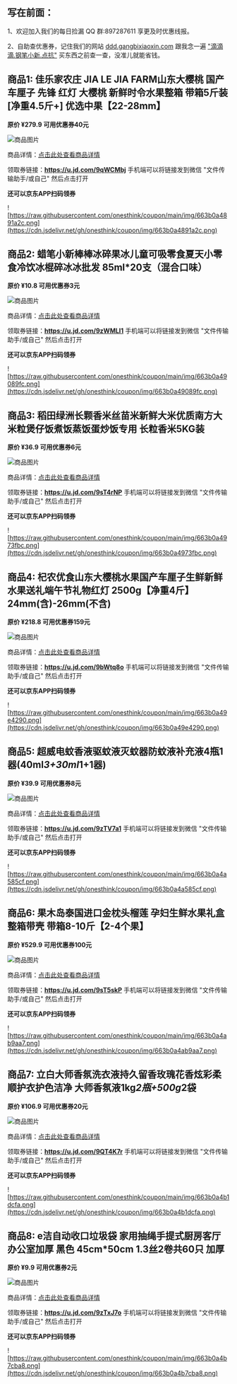 ## 写在前面：

1、欢迎加入我们的每日捡漏 QQ 群:897287611 享更及时优惠线报。

2、自助查优惠券，记住我们的网站 [ddd.gangbixiaoxin.com](https://ddd.gangbixiaoxin.com) 跟我念一遍 ["滴滴滴.钢笔小新.点抗"](https://ddd.gangbixiaoxin.com) 买东西之前查一查，没准儿就能省钱。

## 商品1: 佳乐家农庄 JIA LE JIA FARM山东大樱桃 国产车厘子 先锋 红灯 大樱桃  新鲜时令水果整箱 带箱5斤装[净重4.5斤+] 优选中果【22-28mm】

**原价 ¥279.9 可用优惠券40元**

![商品图片](http://img14.360buyimg.com/n1/jfs/t1/240360/38/6621/146665/661ce36dF6b03928d/50f5f8b9cb385dd5.jpg)

商品详情：[点击此处查看商品详情](https://union-click.jd.com/jdc?e=1003156031&amp;p=JF8BARsJK1olXwMEVl1cCkwVBl8IGlsUXQUFUVleDEIXAF9MRANLAjZbERscSkAJHTdNTwcKBlMdBgABFksWA24IGFwQWgUGXV5eFxJSXzI4Qzx8IG5wAhc-cRdecA1DeCMXVGBRElJROEonAG4IHFITWgALUW5cWEpHAj8JS1olXQYyFTBdD00VBWkAG2sUbQYEVFpdDU8UCmwPGlIlXQ4FZInwsJ6dsrqAoo-L1dG784vUtJ-Ji184K1glXQcDVl5ZD0oVA184G2sWbVhsVQ1bCkoVAWhmRhxcCABHEh8zDEIWC2sAGVslXwcDVlxtOHtzQgl8RFhoWl51MS4jbypPBSpUczJRI3FsVl9VVStRYwZSZwVRKH0KIl4oOEsn)

领取券链接：**https://u.jd.com/9qWCMbj** 手机端可以将链接发到微信 "文件传输助手/或自己" 然后点击打开

**还可以京东APP扫码领券**

![https://raw.githubusercontent.com/onesthink/coupon/main/img/663b0a4891a2c.png](https://cdn.jsdelivr.net/gh/onesthink/coupon/img/663b0a4891a2c.png)

## 商品2: 蜡笔小新棒棒冰碎果冰儿童可吸零食夏天小零食冷饮冰棍碎冰冰批发 85ml*20支（混合口味）

**原价 ¥10.8 可用优惠券3元**

![商品图片](http://img14.360buyimg.com/n1/jfs/t1/10740/27/16922/267470/62874d60Ebb083776/e94a56fc7171ab14.jpg)

商品详情：[点击此处查看商品详情](https://union-click.jd.com/jdc?e=1003156031&amp;p=JF8BARsJK1olXwMEV1dUC04SBl8IGloRXgEBVFxYDkIfCl9MRANLAjZbERscSkAJHTdNTwcKBlMdBgABFksWAmsLHFgVXwMEXVZUFxJSXzI4YhsTP2JZFlY4CQ9iAi9aewRHKVhVAlJROEonAG4IHFITWgALUW5cWEpHAj8JS1olXQYyFTBdC0kRBmsNHmsUbQYEVFpdDU8UCm0NGF8lXQ4FZInwsJ6dsrqAoo-L1dG784vUtJ-Ji184K1glXQcDVl5ZD0oVA184G2sWbVhsVQ1aDUIXAm1mRhxcCABGDw4zDEIUAGkBHlIlXwcDVlxtOHt_UCwBcghAGEFlKD8HfyhLADUIH1gWFENsVlZdXxJxZh8AcltCIVZ3Kx0AOEsn)

领取券链接：**https://u.jd.com/9zWMLl1** 手机端可以将链接发到微信 "文件传输助手/或自己" 然后点击打开

**还可以京东APP扫码领券**

![https://raw.githubusercontent.com/onesthink/coupon/main/img/663b0a49089fc.png](https://cdn.jsdelivr.net/gh/onesthink/coupon/img/663b0a49089fc.png)

## 商品3: 稻田绿洲长颗香米丝苗米新鲜大米优质南方大米粒煲仔饭煮饭蒸饭蛋炒饭专用 长粒香米5KG装

**原价 ¥36.9 可用优惠券6元**

![商品图片](http://img14.360buyimg.com/n1/jfs/t1/196014/31/44815/171703/66286858Ff36c070d/5fc27a115ba9efe4.jpg)

商品详情：[点击此处查看商品详情](https://union-click.jd.com/jdc?e=1003156031&amp;p=JF8BARsJK1olXwMEVl1aC0IQB18IGlsUXQ8EVFhZAUwRAV9MRANLAjZbERscSkAJHTdNTwcKBlMdBgABFksWA24IEl0VWwILU1hfFxJSXzI4SyB2I1FSN10-ekxlCwx1HgxRI2VENFJROEonAG4IHFITWgALUW5cWEpHAj8JS1olXQYyFTBdD0ISAG0PHWsUbQYEVFpdDU8UCmoLGVIlXQ4FZInwsJ6dsrqAoo-L1dG784vUtJ-Ji184K1glXQcDVl5ZD0oVA184G2sWbVhsVQ1VCE0UU2dmRhxcCABFU18zD0ITBWkPGVslXwcDVlxtOHtwBmwPeihUXmVCNQlfUhIQRSkPYTBpI3JsVikrXjxTSiZWRl1GL3JnKg1YOEsn)

领取券链接：**https://u.jd.com/9sT4rNP** 手机端可以将链接发到微信 "文件传输助手/或自己" 然后点击打开

**还可以京东APP扫码领券**

![https://raw.githubusercontent.com/onesthink/coupon/main/img/663b0a4973fbc.png](https://cdn.jsdelivr.net/gh/onesthink/coupon/img/663b0a4973fbc.png)

## 商品4: 杞农优食山东大樱桃水果国产车厘子生鲜新鲜水果送礼端午节礼物红灯 2500g【净重4斤】 24mm(含)-26mm(不含)

**原价 ¥218.8 可用优惠券159元**

![商品图片](http://img14.360buyimg.com/n1/jfs/t1/184058/20/44021/185512/66275f33Fbca0955a/c82cbe0a539c4a7f.jpg)

商品详情：[点击此处查看商品详情](https://union-click.jd.com/jdc?e=1003156031&amp;p=JF8BARkJK1olXwMEVl1YCE8TB18IGloQVAABUVdYDUIWBF9MRANLAjZbERscSkAJHTdNTwcKBlMdBgABFksWAmoBHVgQVAMHXV9aFxJSXzI4QCNOOkB6KBo4TT0VAB9SBS9sPnVXAlJROEonAG4IHFITWgALUW5cWEpHAj8JS1olXQYyFTBdAUseBWw4GmsVWwYGVFtZC0ITAmYBK1sdWjbV-eaIgvrCi9bchdPC5KHX3eKJlsMnM18LK1sUXAQCUFlcCksnM284GGtLMwdRUlxdDUwTbTJPUg4TGkNeOlpUCEoRAG4KK1kUXAQAZG5tcj1DSix8TT0UGlVECVgfbRdkUy16ZSdCMwR4KR8uaS1uVjFbUzgVG3RCVm5dOA)

领取券链接：**https://u.jd.com/9bWtq8o** 手机端可以将链接发到微信 "文件传输助手/或自己" 然后点击打开

**还可以京东APP扫码领券**

![https://raw.githubusercontent.com/onesthink/coupon/main/img/663b0a49e4290.png](https://cdn.jsdelivr.net/gh/onesthink/coupon/img/663b0a49e4290.png)

## 商品5: 超威电蚊香液驱蚊液灭蚊器防蚊液补充液4瓶1器(40ml*3+30ml*1+1器)

**原价 ¥39.9 可用优惠券8元**

![商品图片](http://img14.360buyimg.com/n1/jfs/t1/194656/30/44791/161289/662e072dFf2d8f53d/50b72afeecb623cf.jpg)

商品详情：[点击此处查看商品详情](https://union-click.jd.com/jdc?e=1003156031&amp;p=JF8BARkJK1olXwMEUV9bC0sWBF8IGloUXQAFVFlZC0InRzBQRQQlBENHFRxWFlVPRjtUBABAQlRcCEBdCUoWA2kPG1wRXg8dDRsBVXt3BiltYhl0NGVbFA0eVyt0C259GD9DUQoyVW5eCUsQCmkPHVIQbQdSVQ5cWEpHAl8IG2tDMwYDVV9dCUoTAWk4GmsVWwYGVFtZC0ITC2oJK1sdWjbV-eaIgvrCi9bchdPC5KHX3eKJlsMnM18LK1sUXAQCUFlcCksnM284GGtLMwdRXF5fDB4QbTJPUg4TG18EOllUDE8SAmcLK1kUXAQAZG5tYBhUCgZbTh5SOnpjElpcVQJNA2tAfSZOMwQKVAkEbi5nCwZLaF4RLQFfCW5dOA)

领取券链接：**https://u.jd.com/9zTV7a1** 手机端可以将链接发到微信 "文件传输助手/或自己" 然后点击打开

**还可以京东APP扫码领券**

![https://raw.githubusercontent.com/onesthink/coupon/main/img/663b0a4a585cf.png](https://cdn.jsdelivr.net/gh/onesthink/coupon/img/663b0a4a585cf.png)

## 商品6: 果木岛泰国进口金枕头榴莲 孕妇生鲜水果礼盒整箱带壳 带箱8-10斤【2-4个果】

**原价 ¥529.9 可用优惠券100元**

![商品图片](http://img14.360buyimg.com/n1/jfs/t1/99429/39/41087/176061/662cb90cF6a89285c/fb177f330c0e6e33.jpg)

商品详情：[点击此处查看商品详情](https://union-click.jd.com/jdc?e=1003156031&amp;p=JF8BARsJK1olXwMEVlhaCUgTAF8IGlsUXgUBVlheDk0RBV9MRANLAjZbERscSkAJHTdNTwcKBlMdBgABFksWA24LGFgXWwUEUlhbFxJSXzI4XiJAK0Z5Ig0_URNReWhKciBrFFQDAlJROEonAG4IHFITWgALUW5cWEpHAj8JS1olXQYyFTBdDU4VAWcKHWsUbQYEVFpdDU8UCmgBG1glXQ4FZInwsJ6dsrqAoo-L1dG784vUtJ-Ji184K1glXQcDVl5ZD0oVA184G2sWbVhsVQ1aDR8WBm5mRhxcCABLUAozDEIXCmwKEl4lXwcDVlxtOHt8BxRwc1lJClNnEBsLADNiBQtDQTtQNEdsViEhCB5ecRULYl5WNQJmMiknOEsn)

领取券链接：**https://u.jd.com/9sT5skP** 手机端可以将链接发到微信 "文件传输助手/或自己" 然后点击打开

**还可以京东APP扫码领券**

![https://raw.githubusercontent.com/onesthink/coupon/main/img/663b0a4ab9aa7.png](https://cdn.jsdelivr.net/gh/onesthink/coupon/img/663b0a4ab9aa7.png)

## 商品7: 立白大师香氛洗衣液持久留香玫瑰花香炫彩柔顺护衣护色洁净 大师香氛液1kg*2瓶+500g*2袋

**原价 ¥106.9 可用优惠券20元**

![商品图片](http://img14.360buyimg.com/n1/jfs/t1/218151/29/38249/195665/66139124F97d8d803/715fe80c8616e0f3.jpg)

商品详情：[点击此处查看商品详情](https://union-click.jd.com/jdc?e=1003156031&amp;p=JF8BARsJK1olXwMEVF5ZAU4XC18IGlsUXAEDUFtfAUMXBl9MRANLAjZbERscSkAJHTdNTwcKBlMdBgABFksWA24JHFoRWAQLXF5YFxJSXzI4bCFeH39hLBs-SDVeZjhzAVxwOEZ-JFJROEonAG4IHFITWgALUW5cWEpHAj8JS1olXQYyFTBdDUgXAWcKGGsUbQYEVFpdDU8UCmkPGFklXQ4FZInwsJ6dsrqAoo-L1dG784vUtJ-Ji184K1glXQcDVl5ZD0oVA184G2sWbVhsVQ1aDUIXAGhmRhxcCABLFl4zDEIUAGoPE1IlXwcDVlxtOHtCABNOQQVWBH99Ijkqbh9JfiRvQl9wDVZsVgYDdA53RipYRD4RLQNSMiQ7OEsn)

领取券链接：**https://u.jd.com/9QT4K7r** 手机端可以将链接发到微信 "文件传输助手/或自己" 然后点击打开

**还可以京东APP扫码领券**

![https://raw.githubusercontent.com/onesthink/coupon/main/img/663b0a4b1dcfa.png](https://cdn.jsdelivr.net/gh/onesthink/coupon/img/663b0a4b1dcfa.png)

## 商品8: e洁自动收口垃圾袋 家用抽绳手提式厨房客厅办公室加厚 黑色 45cm*50cm 1.3丝2卷共60只 加厚

**原价 ¥9.9 可用优惠券2元**

![商品图片](http://img14.360buyimg.com/n1/jfs/t1/171798/14/39358/90264/655dc56aFed411aaf/afaef85c414861bf.jpg)

商品详情：[点击此处查看商品详情](https://union-click.jd.com/jdc?e=1003156031&amp;p=JF8BARkJK1olXwMEUVxfCEIXC18IGloTXQcGVllfAE4RAl9MRANLAjZbERscSkAJHTdNTwcKBlMdBgABFksWAmkIGl8XWgQKUVhcFxJSXzI4X1tpGkd_Mwc_FjUQUHVwaCxCOUJaJFJROEonAG4IHFITWgALUW5cWEpHAj8JS1olXQYyFTBdCEgVBGo4GmsVWwYGVFtZC0IeB28MK1sdWjbV-eaIgvrCi9bchdPC5KHX3eKJlsMnM18LK1sUXAQCUFlcCksnM284GGtLMwdRU1tVCUJHbTJPUg4TFVBDOlpUC0kQBm8MK1kUXAQAZG5tDwhkWikLZSR9I3tGIwoAWiAeYiQKHFpqMwRLBgUPfSpJXzl6ewNJL3FHUG5dOA)

领取券链接：**https://u.jd.com/9zTxJ7o** 手机端可以将链接发到微信 "文件传输助手/或自己" 然后点击打开

**还可以京东APP扫码领券**

![https://raw.githubusercontent.com/onesthink/coupon/main/img/663b0a4b7cba8.png](https://cdn.jsdelivr.net/gh/onesthink/coupon/img/663b0a4b7cba8.png)

